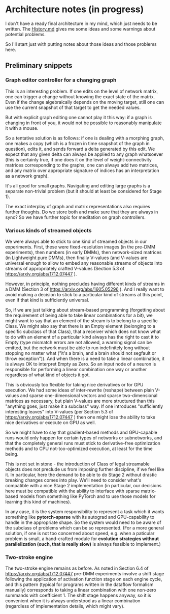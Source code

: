 # Architecture notes (in progress)

I don't have a ready final architecture in my mind, which just needs to be written. The [History.md](History.md) gives me some ideas and some warnings about potential problems.

So I'll start just with putting notes about those ideas and those problems here.

## Preliminary snippets

### Graph editor controller for a changing graph

This is an interesting problem. If one edits on the level of network matrix, one can trigger a change without knowing the exact state of the matrix. Even if the change algebraically depends on the moving target, still one can use the current snapshot of that target to get the needed values.

But with explicit graph editing one cannot play it this way: if a graph is changing in front of you, it would not be possible to reasonably manipulate it with a mouse.

So a tentative solution is as follows: if one is dealing with a morphing graph, one makes a copy (which is a frozen in time snapshot of the graph in question), edits it, and sends forward a delta generated by this edit. We expect that any given delta can always be applied to any graph whatsoever (this is certainly true, if one does it on the level of weight-connectivity matrices corresponding to the graphs, one can always add two matrices, and any matrix over appropriate signature of indices has an interpretation as a network graph).

It's all good for small graphs. Navigating and editing large graphs is a separate non-trivial problem (but it should at least be considered for Stage 1).

The exact interplay of graph and matrix representations also requires further thoughts. Do we store both and make sure that they are always in sync? So we have further topic for meditation on graph controllers.

### Various kinds of streamed objects

We were always able to stick to one kind of streamed objects in our experiments. First, these were fixed-resolution images (in the pre-DMM experiments), then numbers (in early DMMs), then network-sized matrices (in Lightweight pure DMMs), then finally V-values (and V-values are universal enough to allow to embed any reasonable streams of objects into streams of appropriately crafted V-values (Section 5.3 of https://arxiv.org/abs/1712.07447 ).

However, in principle, nothing precludes having different kinds of streams in a DMM (Section 3 of https://arxiv.org/abs/1605.05296 ). And I really want to avoid making a decision to stick to a particular kind of streams at this point, even if that kind is sufficiently universal.

So, if we are just talking about stream-based programming (forgetting about the requirement of being able to take linear combinations for a bit), we might want to say that an element of the stream is to belong to a specific Class. We might also say that there is an Empty element (belonging to a specific subclass of that Class), that a receiver which does not know what to do with an element of a particular kind always has the right to cast it to Empty (type mismatch errors are not allowed, a warning signal can be emitted, but the network must be able to run indefinitely long without stopping no matter what ("it's a brain, and a brain should not segfault or throw exception")). And when there is a need to take a linear combination, it is always OK to interpret Empty as Zero. So an input node of a neuron is responsible for performing a linear combination one way or another regardless of what kind of objects it got.

This is obviously too flexible for taking nice derivatives or for GPU execution. We had some ideas of inter-rewrite (reshape) between plain V-values and sparse one-dimensional vectors and sparse two-dimensional matrices as necessary, but plain V-values are more structured than this "anything goes, just make it a subclass" way. If one introduces "sufficiently interesting leaves" into V-values (per Section 5.3 of https://arxiv.org/abs/1712.07447 ) then one might lose the ability to take nice derivatives or execute on GPU as well.

So we might have to say that gradient-based methods and GPU-capable runs would only happen for certain types of networks or subnetworks, and that the completely general runs must stick to derivative-free optimization methods and to CPU not-too-optimized execution, at least for the time being.

This is not set in stone - the introduction of Class of legal streamable objects does not preclude us from imposing further discipline, if we feel like it. In particular, here the demand to be able to do Stage 2 without drastic breaking changes comes into play. We'll need to consider what's compatible with a nice Stage 2 implementation (in particular, our decisions here must be compatible with the ability to interface with sparse matrix-based models from something like PyTorch and to use those models for learning this kind of machines).

In any case, it is the system responsibility to represent a task which it wants something like **pytorch-sparse** with its autograd and GPU-capability to handle in the appropriate shape. So the system would need to be aware of the subclass of problems which can be so represented. (For a more general solution, if one is not too concerned about speed, e.g. when a paticular problem is small, a hand-crafted module for **evolution strategies without parallelization (ouch, that is really slow)** is always feasible to implement.)

### Two-stroke engine

The two-stroke engine remains as before. As noted in Section 6.4 of https://arxiv.org/abs/1712.07447 pre-DMM experiments involve a shift stage following the application of activation function stage on each engine cycle, and this pattern (typical for programs written in the dataflow formalism manually) corresponds to taking a linear combination with one non-zero summands with coefficient 1. The shift stage happens anyway, so it is convenient when it is always understood as a linear combination (regardless of implementation details, which might vary).


